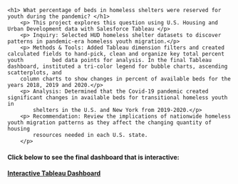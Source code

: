 <!DOCTYPE html>
              
    <h1> What percentage of beds in homeless shelters were reserved for youth during the pandemic? </h1>
        <p> This project explores this question using U.S. Housing and Urban Development data with Salesforce Tableau </p>
        <p> Inquiry: Selected HUD homeless shelter datasets to discover patterns in pandemic-era homeless youth migration.</p> 
        <p> Methods & Tools: Added Tableau dimension filters and created calculated fields to hand-pick, clean and organize key total percent youth         bed data points for analysis. In the final Tableau dashboard, instituted a tri-color legend for bubble charts, ascending scatterplots, and 
        column charts to show changes in percent of available beds for the years 2018, 2019 and 2020.</p>
        <p> Analysis: Determined that the Covid-19 pandemic created significant changes in available beds for transitional homeless youth in    
            shelters in the U.S. and New York from 2019-2020.</p>
        <p> Recommendation: Review the implications of nationwide homeless youth migration patterns as they affect the changing quantity of housing 
            resources needed in each U.S. state.  
        </p>
<h4> Click below to see the final dashboard that is interactive: <h4> 
<a href = "https://public.tableau.com/views/HomelessShelterforTransitionalYouth2018-2020/TransitionalYouthHousing2018-20202?:language=en-US&:display_count=n&:origin=viz_share_link"> Interactive Tableau Dashboard </a>     
</body>
       
</html> 

